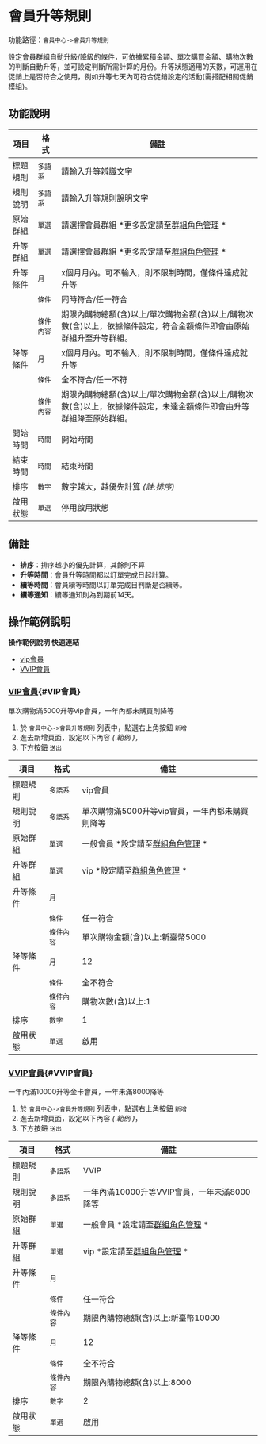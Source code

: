 #  會員升等規則

功能路徑：`會員中心->會員升等規則`

設定會員群組自動升級/降級的條件，可依據累積金額、單次購買金額、購物次數的判斷自動升等，並可設定判斷所需計算的月份。升等狀態適用的天數，可運用在促銷上是否符合之使用，例如升等七天內可符合促銷設定的活動(需搭配相關促銷模組)。


##  功能說明

| 項目  | 格式 | 備註 |
|---|---|---|
|標題規則|`多語系`|請輸入升等辨識文字|
|規則說明|`多語系`|請輸入升等規則說明文字|
|原始群組|`單選`|請選擇會員群組 *更多設定請至[群組角色管理](/guide/role) *|
|升等群組|`單選`|請選擇會員群組 *更多設定請至[群組角色管理](/guide/role) *|
|升等條件|`月`|x個月月內。可不輸入，則不限制時間，僅條件達成就升等|
||`條件`|同時符合/任一符合|
||`條件內容`|期限內購物總額(含)以上/單次購物金額(含)以上/購物次數(含)以上，依據條件設定，符合金額條件即會由原始群組升至升等群組。|
|降等條件|`月`|x個月月內。可不輸入，則不限制時間，僅條件達成就升等|
||`條件`|全不符合/任一不符|
||`條件內容`|期限內購物總額(含)以上/單次購物金額(含)以上/購物次數(含)以上，依據條件設定，未達金額條件即會由升等群組降至原始群組。|
|開始時間|`時間`|開始時間|
|結束時間|`時間`|結束時間|
|排序|`數字`|數字越大，越優先計算 _(註:排序)_|
|啟用狀態|`單選`|停用啟用狀態|

## 備註

* **排序**：排序越小的優先計算，其餘則不算
* **升等時間**：會員升等時間都以訂單完成日起計算。
* **續等時間**：會員續等時間以訂單完成日判斷是否續等。
* **續等通知**：續等通知則為到期前14天。



##  操作範例說明

**操作範例說明 快速連結**

* [vip會員](/guide/member-upgrade#VIP會員)
* [VVIP會員](/guide/member-upgrade#VVIP會員)

### [VIP會員](/guide/member-upgrade#VIP會員){#VIP會員}

單次購物滿5000升等vip會員，一年內都未購買則降等

1. 於 `會員中心->會員升等規則` 列表中，點選右上角按鈕 `新增`
2. 進去新增頁面，設定以下內容 _( 範例 )_，
3. 下方按鈕 `送出`


| 項目  | 格式 | 備註 |
|---|---|---|
|標題規則|`多語系`|vip會員|
|規則說明|`多語系`|單次購物滿5000升等vip會員，一年內都未購買則降等|
|原始群組|`單選`|一般會員 *設定請至[群組角色管理](/guide/role) *|
|升等群組|`單選`|vip *設定請至[群組角色管理](/guide/role) *|
|升等條件|`月`||
||`條件`|任一符合|
||`條件內容`|單次購物金額(含)以上:新臺幣5000|
|降等條件|`月`|12|
||`條件`|全不符合|
||`條件內容`|購物次數(含)以上:1|
|排序|`數字`|1|
|啟用狀態|`單選`|啟用|

### [VVIP會員](/guide/member-upgrade#VVIP會員){#VVIP會員}

一年內滿10000升等金卡會員，一年未滿8000降等

1. 於 `會員中心->會員升等規則` 列表中，點選右上角按鈕 `新增`
2. 進去新增頁面，設定以下內容 _( 範例 )_，
3. 下方按鈕 `送出`


| 項目  | 格式 | 備註 |
|---|---|---|
|標題規則|`多語系`|VVIP|
|規則說明|`多語系`|一年內滿10000升等VVIP會員，一年未滿8000降等|
|原始群組|`單選`|一般會員 *設定請至[群組角色管理](/guide/role) *|
|升等群組|`單選`|vip *設定請至[群組角色管理](/guide/role) *|
|升等條件|`月`||
||`條件`|任一符合|
||`條件內容`|期限內購物總額(含)以上:新臺幣10000|
|降等條件|`月`|12|
||`條件`|全不符合|
||`條件內容`|期限內購物總額(含)以上:8000|
|排序|`數字`|2|
|啟用狀態|`單選`|啟用|
